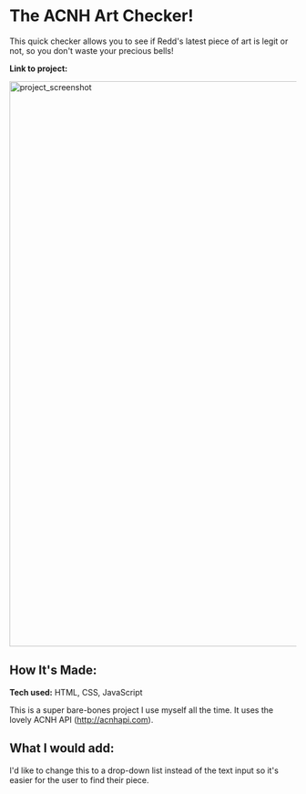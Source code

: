 # The ACNH Art Checker!

This quick checker allows you to see if Redd's latest piece of art is legit or not, so you don't waste your precious bells!

**Link to project:** 

<img width="992" alt="project_screenshot" src="https://user-images.githubusercontent.com/101137372/169720861-50660965-c6c4-4b21-a473-0ea133196d9a.png">

## How It's Made:

**Tech used:** HTML, CSS, JavaScript

This is a super bare-bones project I use myself all the time. It uses the lovely ACNH API (http://acnhapi.com). 


## What I would add:

I'd like to change this to a drop-down list instead of the text input so it's easier for the user to find their piece. 

